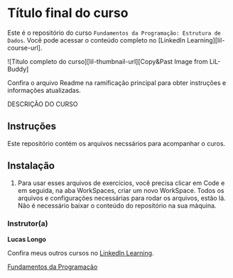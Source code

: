 # Título final do curso 

Este é o repositório do curso `Fundamentos da Programação: Estrutura de Dados`. Você pode acessar o conteúdo completo no [LinkedIn Learning][lil-course-url]. 

![Título completo do curso][lil-thumbnail-url][Copy&Past Image from LiL-Buddy]  

Confira o arquivo Readme na ramificação principal para obter instruções e informações atualizadas. 

DESCRIÇÃO DO CURSO 

## Instruções 

Este repositório contém os arquivos necssários para acompanhar o curos.

## Instalação 

1. Para usar esses arquivos de exercícios, você precisa clicar em Code e em seguida, na aba WorkSpaces, criar um novo WorkSpace. Todos os arquivos e configurações necessárias para rodar os arquivos, estão lá. Não é necessário baixar o conteúdo do repositório na sua máquina.

### Instrutor(a) 

**Lucas Longo** 

Confira meus outros cursos no [LinkedIn Learning](https://www.linkedin.com/learning/instructors/lucas-longo). 

[Fundamentos da Programação](https://www.linkedin.com/learning/fundamentos-da-programacao)
